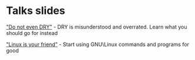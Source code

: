 # Talks slides

["Do not even DRY"](https://raw.githack.com/viktoras25/talks-slides/master/2017-03-22-dry.html) - DRY is misunderstood and overrated. Learn what you should go for instead

["Linux is your friend"](https://raw.githack.com/viktoras25/talks-slides/master/2019-04-05-linux-is-your-friend.html) - Start using GNU\Linux commands and programs for good
